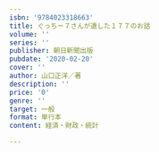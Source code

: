 ```yaml
---
isbn: '9784023318663'
title: ぐっちー７さんが遺した１７７のお話
volume: ''
series: ''
publisher: 朝日新聞出版
pubdate: '2020-02-20'
cover: ''
author: 山口正洋／著
description: ''
price: '0'
genre: ''
target: 一般
format: 単行本
content: 経済・財政・統計

---
```


